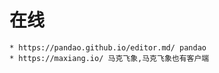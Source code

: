 # 在线
    * https://pandao.github.io/editor.md/ pandao
    * https://maxiang.io/ 马克飞象,马克飞象也有客户端
    
    